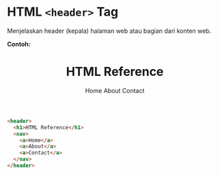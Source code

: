 # HTML `<header>` Tag

Menjelaskan header (kepala) halaman web atau bagian dari konten web.

<div class="example">
	<p class="example__label"><strong>Contoh:</strong></p>
	<div class="example__preview">
    <header>
  <h1>HTML Reference</h1>
  <nav>
    <a>Home</a>
    <a>About</a>
    <a>Contact</a>
  </nav>
</header>
    </div>
</div>

```html
<header>
  <h1>HTML Reference</h1>
  <nav>
    <a>Home</a>
    <a>About</a>
    <a>Contact</a>
  </nav>
</header>
```